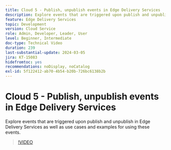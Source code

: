 ```yaml
---
title: Cloud 5 - Publish, unpublish events in Edge Delivery Services
description: Explore events that are triggered upon publish and unpublish in Edge Delivery Services as well as use cases and examples for using these events.
feature: Edge Delivery Services
topic: Development
version: Cloud Service
role: Admin, Developer, Leader, User
level: Beginner, Intermediate
doc-type: Technical Video
duration: 239
last-substantial-update: 2024-03-05
jira: KT-15083
hidefromtoc: yes
recommendations: noDisplay, noCatalog
exl-id: 5f122412-ab70-4b54-b20b-726bc6138b2b
---
```

# Cloud 5 - Publish, unpublish events in Edge Delivery Services

Explore events that are triggered upon publish and unpublish in Edge Delivery Services as well as use cases and examples for using these events.

>[!VIDEO](https://video.tv.adobe.com/v/3427681?learn=on)
